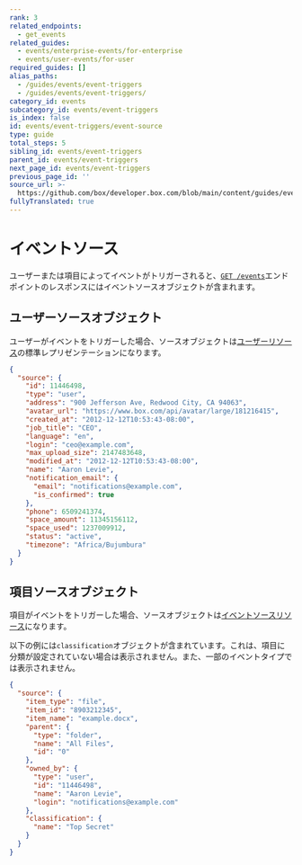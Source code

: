 ```yaml
---
rank: 3
related_endpoints:
  - get_events
related_guides:
  - events/enterprise-events/for-enterprise
  - events/user-events/for-user
required_guides: []
alias_paths:
  - /guides/events/event-triggers
  - /guides/events/event-triggers/
category_id: events
subcategory_id: events/event-triggers
is_index: false
id: events/event-triggers/event-source
type: guide
total_steps: 5
sibling_id: events/event-triggers
parent_id: events/event-triggers
next_page_id: events/event-triggers
previous_page_id: ''
source_url: >-
  https://github.com/box/developer.box.com/blob/main/content/guides/events/event-triggers/event-source.md
fullyTranslated: true
---
```

# イベントソース

ユーザーまたは項目によってイベントがトリガーされると、[`GET /events`](e://get_events)エンドポイントのレスポンスにはイベントソースオブジェクトが含まれます。

## ユーザーソースオブジェクト

ユーザーがイベントをトリガーした場合、ソースオブジェクトは[ユーザーリソース](e://resources/user)の標準レプリゼンテーションになります。

```json
{
  "source": {
    "id": 11446498,
    "type": "user",
    "address": "900 Jefferson Ave, Redwood City, CA 94063",
    "avatar_url": "https://www.box.com/api/avatar/large/181216415",
    "created_at": "2012-12-12T10:53:43-08:00",
    "job_title": "CEO",
    "language": "en",
    "login": "ceo@example.com",
    "max_upload_size": 2147483648,
    "modified_at": "2012-12-12T10:53:43-08:00",
    "name": "Aaron Levie",
    "notification_email": {
      "email": "notifications@example.com",
      "is_confirmed": true
    },
    "phone": 6509241374,
    "space_amount": 11345156112,
    "space_used": 1237009912,
    "status": "active",
    "timezone": "Africa/Bujumbura"
  }
}

```

## 項目ソースオブジェクト

項目がイベントをトリガーした場合、ソースオブジェクトは[イベントソースリソース](e://resources/event-source)になります。

<Message type="notice">

以下の例には`classification`オブジェクトが含まれています。これは、項目に分類が設定されていない場合は表示されません。また、一部のイベントタイプでは表示されません。

</Message>

```json
{
  "source": {
    "item_type": "file",
    "item_id": "8903212345",
    "item_name": "example.docx",
    "parent": {
      "type": "folder",
      "name": "All Files",
      "id": "0"
    },
    "owned_by": {
      "type": "user",
      "id": "11446498",
      "name": "Aaron Levie",
      "login": "notifications@example.com"
    },
    "classification": {
      "name": "Top Secret"
    }
  }
}

```